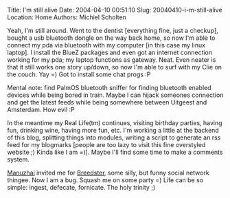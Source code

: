 Title: I'm still alive
Date: 2004-04-10 00:51:10
Slug: 20040410-i-m-still-alive
Location: Home
Authors: Michiel Scholten

<p>Yeah, I'm still around. Went to the dentist [everything fine, just a checkup], bought a usb bluetooth dongle on the way back home, so now I'm able to connect my pda via bluetooth with my computer [in this case my linux laptop]. I install the BlueZ packages and even got an internet connection working for my pda; my laptop functions as gateway. Neat. Even neater is that it still works one story up/down, so now I'm able to surf with my Clie on the couch. Yay =) Got to install some chat progs :P</p>
<p>Mental note: find PalmOS bluetooth sniffer for finding bluetooth enabled devices while being bored in train. Maybe I can hijack someones connection and get the latest feeds while being somewhere between Uitgeest and Amsterdam. How evil :P</p>
<p>In the meantime my Real Life(tm) continues, visiting birthday parties, having fun, drinking wine, having more fun, etc. I'm working a little at the backend of this blog, splitting things into modules, writing a script to generate an rss feed for my blogmarks [people are too lazy to visit this fine overstyled website ;) Kinda like I am =)]. Maybe I'll find some time to make a comments system.</p>
<p><a href="http://www.manuzhai.nl">Manuzhai</a> invited me for <a href="http://breedster.drunkmenworkhere.org/">Breedster</a>, some silly, but funny social network thingee. Now I am a bug. Squash me on some party =) Life can be so simple: ingest, defecate, fornicate. The holy trinity ;)</p>